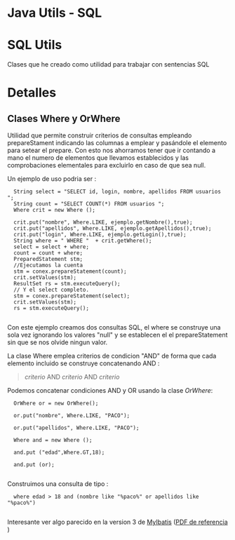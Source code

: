 # Java Utils - SQL
# SQL Utils #

Clases que he creado como utilidad para trabajar con sentencias SQL

# Detalles #
## Clases Where y OrWhere ##

Utilidad que permite construir criterios de consultas empleando prepareStament indicando las columnas a emplear y pasándole el elemento para setear el prepare. Con esto nos ahorramos tener que ir contando a mano el numero de elementos que llevamos establecidos y las comprobaciones  elementales para excluirlo en caso de que sea null.

Un ejemplo de uso podria ser :
```
  String select = "SELECT id, login, nombre, apellidos FROM usuarios ";
  String count = "SELECT COUNT(*) FROM usuarios ";
  Where crit = new Where ();
  
  crit.put("nombre", Where.LIKE, ejemplo.getNombre(),true);
  crit.put("apellidos", Where.LIKE, ejemplo.getApellidos(),true);
  crit.put("login", Where.LIKE, ejemplo.getLogin(),true);
  String where = " WHERE "  + crit.getWhere();
  select = select + where;
  count = count + where;
  PreparedStatement stm;
  //Ejecutamos la cuenta
  stm = conex.prepareStatement(count);
  crit.setValues(stm);
  ResultSet rs = stm.executeQuery();
  // Y el select completo.
  stm = conex.prepareStatement(select);
  crit.setValues(stm);
  rs = stm.executeQuery();
  
```
Con este ejemplo creamos dos consultas SQL, el where se construye  una sola vez ignorando los valores "null" y se establecen el el prepareStatement sin que se nos olvide ningun valor.

La clase Where emplea criterios de condicion "AND" de forma que cada elemento incluido se construye concatenando AND :
> _criterio_ AND _criterio_ AND _criterio_ <br></li></ul>

Podemos concatenar condiciones AND y OR usando la clase <i>OrWhere</i>:<br>
<pre><code>  OrWhere or = new OrWhere();<br>
  or.put("nombre", Where.LIKE, "PACO");<br>
  or.put("apellidos", Where.LIKE, "PACO");<br>
  Where and = new Where ();<br>
  and.put ("edad",Where.GT,18);<br>
  and.put (or);<br>
</code></pre>

Construimos una consulta de tipo :<br>
<pre><code>  where edad &gt; 18 and (nombre like "%paco%" or apellidos like "%paco%")<br>
</code></pre>

Interesante ver algo parecido en la version 3 de <a href='http://www.mybatis.org/java.html'>MyIbatis</a> (<a href='http://mybatis.googlecode.com/svn/trunk/doc/en/'>PDF de referencia</a> )